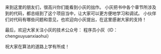 来到这里的朋友们，很高兴你们能看到小灰的拙作。 小灰把书中各个章节所涉及到的代码，都总结到了这个项目当中，让大家可以更方便地学习和调试。 小伙伴们对代码有哪些问题和意见，也欢迎向小灰提出，在这里感谢大家的支持！

最后，欢迎大家关注小灰的技术公众号： 程序员小灰（ID：chengxuyuanxiaohui）

祝大家在算法的道路上学有所成！
